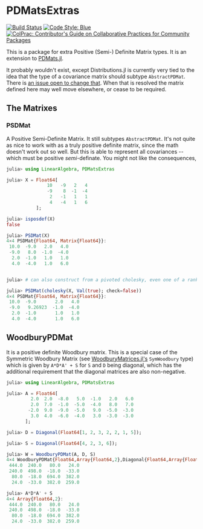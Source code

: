 # PDMatsExtras

<!--
[![Stable](https://img.shields.io/badge/docs-stable-blue.svg)](https://invenia.github.io/PDMatsExtras.jl/stable)
[![Dev](https://img.shields.io/badge/docs-dev-blue.svg)](https://invenia.github.io/PDMatsExtras.jl/dev)
-->
[![Build Status](https://github.com/invenia/PDMatsExtras.jl/workflows/CI/badge.svg)](https://github.com/invenia/PDMatsExtras.jl/actions?query=workflow%3ACI)
[![Code Style: Blue](https://img.shields.io/badge/code%20style-blue-4495d1.svg)](https://github.com/invenia/BlueStyle)
[![ColPrac: Contributor's Guide on Collaborative Practices for Community Packages](https://img.shields.io/badge/ColPrac-Contributor's%20Guide-blueviolet)](https://github.com/SciML/ColPrac)


This is a package for extra Positive (Semi-) Definite Matrix types.
It is an extension to [PDMats.jl](https://github.com/JuliaStats/PDMats.jl).

It probably wouldn't exist, except Distributions.jl is currently very tied to the idea that the type of a covariance matrix should subtype `AbstractPDMat`.
There is [an issue open to change that](https://github.com/JuliaStats/Distributions.jl/issues/1219).
When that is resolved the matrix defined here may well move elsewhere, or cease to be required.

## The Matrixes

### PSDMat
A Positive Semi-Definite Matrix.
It still subtypes `AbstractPDMat`.
It's not quite as nice to work with as a truly positive definite matrix, since the math doesn't work out so well.
But this is able to represent all covariances -- which must be positive *semi*-definate.
You might not like the consequences,

```julia
julia> using LinearAlgebra, PDMatsExtras

julia> X = Float64[
               10   -9   2   4
               -9    8  -1  -4
                2   -1   1   1
                4   -4   1   6
           ];

julia> isposdef(X)
false

julia> PSDMat(X)
4×4 PSDMat{Float64, Matrix{Float64}}:
 10.0  -9.0   2.0   4.0
 -9.0   8.0  -1.0  -4.0
  2.0  -1.0   1.0   1.0
  4.0  -4.0   1.0   6.0


julia> # can also construct from a pivoted cholesky, even one of a rank deficient matrix (like this one)

julia> PSDMat(cholesky(X, Val(true); check=false))
4×4 PSDMat{Float64, Matrix{Float64}}:
 10.0  -9.0       2.0   4.0
 -9.0   9.26923  -1.0  -4.0
  2.0  -1.0       1.0   1.0
  4.0  -4.0       1.0   6.0
```

## WoodburyPDMat
It is a positive definite Woodbury matrix.
This is a special case of the Symmetric Woodbury Matrix (see [WoodburyMatrices.jl's](https://github.com/timholy/WoodburyMatrices.jl/) `SymWoodbury` type) which is given by `A*D*A' + S` for `S` and `D` being diagonal,
which has the additional requirement that the diagonal matrices are also non-negative.

```julia
julia> using LinearAlgebra, PDMatsExtras

julia> A = Float64[
         2.0  2.0  -8.0   5.0  -1.0   2.0   6.0
         2.0  7.0  -1.0  -5.0  -4.0   8.0   7.0
        -2.0  9.0  -9.0  -5.0   9.0  -5.0  -3.0
         3.0  4.0  -6.0  -4.0   3.0  -3.0  -3.0
       ];

julia> D = Diagonal(Float64[1, 2, 3, 2, 2, 1, 5]);

julia> S = Diagonal(Float64[4, 2, 3, 6]);

julia> W = WoodburyPDMat(A, D, S)
4×4 WoodburyPDMat{Float64,Array{Float64,2},Diagonal{Float64,Array{Float64,1}},Diagonal{Float64,Array{Float64,1}}}:
 444.0  240.0   80.0   24.0
 240.0  498.0  -18.0  -33.0
  80.0  -18.0  694.0  382.0
  24.0  -33.0  382.0  259.0

julia> A*D*A' + S
4×4 Array{Float64,2}:
 444.0  240.0   80.0   24.0
 240.0  498.0  -18.0  -33.0
  80.0  -18.0  694.0  382.0
  24.0  -33.0  382.0  259.0
```
